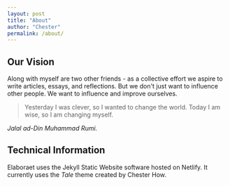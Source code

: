 ```yaml
---
layout: post
title: "About"
author: "Chester"
permalink: /about/
---
```


## Our Vision
Along with myself are two other friends - as a collective effort we aspire to write articles, essays, and reflections. But we don't just want to influence other people. We want to influence and improve ourselves.

> Yesterday I was clever, so I wanted to change the world. Today I am wise, so I am changing myself.

*Jalal ad-Din Muhammad Rumi.*

## Technical Information
Elaboraet uses the Jekyll Static Website software hosted on Netlify. It currently uses the *Tale* theme created by Chester How.
